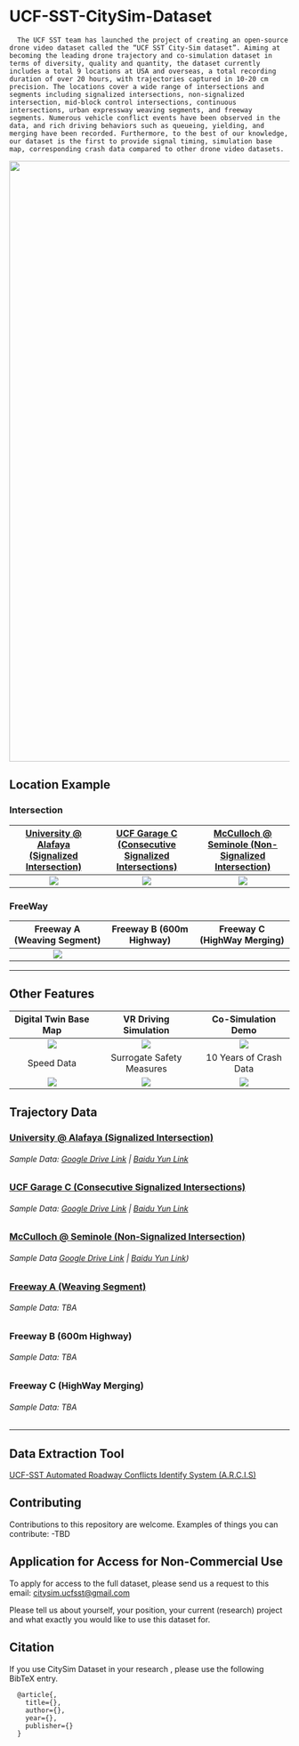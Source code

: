 # UCF-SST-CitySim-Dataset

      The UCF SST team has launched the project of creating an open-source drone video dataset called the “UCF SST City-Sim dataset”. Aiming at becoming the leading drone trajectory and co-simulation dataset in terms of diversity, quality and quantity, the dataset currently includes a total 9 locations at USA and overseas, a total recording duration of over 20 hours, with trajectories captured in 10-20 cm precision. The locations cover a wide range of intersections and segments including signalized intersections, non-signalized intersection, mid-block control intersections, continuous intersections, urban expressway weaving segments, and freeway segments. Numerous vehicle conflict events have been observed in the data, and rich driving behaviors such as queueing, yielding, and merging have been recorded. Furthermore, to the best of our knowledge, our dataset is the first to provide signal timing, simulation base map, corresponding crash data compared to other drone video datasets.

<img src="https://github.com/ozheng1993/UCF-SST-CitySim-Dataset/blob/main/asset/uni%40gemini030322E01stab-1_final.gif" width="1080">


## Location Example

### Intersection

[University @ Alafaya (Signalized Intersection)](locations/intersection1)  |  [UCF Garage C (Consecutive Signalized Intersections)](locations/intersection2) | [ McCulloch @ Seminole (Non-Signalized Intersection)](locations/intersection3)
:-------------------------:|:-------------------------:|:-------------------------:
![](https://github.com/ozheng1993/UCF-SST-CitySim-Dataset/blob/main/asset/uni%40gemini030322E01stab-1_final.gif) |  ![](https://github.com/ozheng1993/UCF-SST-CitySim-Dataset/blob/main/asset/gargeC031622PM01-1_final.gif) |  ![](https://github.com/ozheng1993/UCF-SST-CitySim-Dataset/blob/main/asset/tivoli03302022A01sstabaliened-1_final.gif) 

### FreeWay

Freeway A (Weaving Segment)     |  Freeway B (600m Highway)  | Freeway C (HighWay Merging) 
:-------------------------:|:-------------------------:|:-------------------------:
![](https://github.com/ozheng1993/UCF-SST-CitySim-Dataset/blob/main/asset/tianfu031922AM02-5_final.gif) |  ![]() |  ![]() 

<hr> 


## Other Features

Digital Twin Base Map          |VR Driving Simulation           |  Co-Simulation Demo
:-------------------------:|:-------------------------:|:-------------------------:
![](https://github.com/ozheng1993/UCF-SST-CitySim-Dataset/blob/main/asset/bandicam%202022-05-05%2021-35-41-187.gif) | ![](https://github.com/ozheng1993/UCF-SST-CitySim-Dataset/blob/main/asset/demo4.gif) |  ![](https://github.com/ozheng1993/UCF-SST-CitySim-Dataset/blob/main/asset/CoSim2.gif)
Speed Data       | Surrogate Safety Measures           |  10 Years of Crash Data
![](https://github.com/ozheng1993/UCF-SST-CitySim-Dataset/blob/main/asset/Speed.png) | ![](https://github.com/ozheng1993/UCF-SST-CitySim-Dataset/blob/main/asset/SSM2.png) |  ![](https://github.com/ozheng1993/UCF-SST-CitySim-Dataset/blob/main/asset/Crash.jpg)


## Trajectory Data

### [University @ Alafaya (Signalized Intersection)](locations/intersection1)

###### Sample Data:  [Google Drive Link](https://drive.google.com/drive/folders/1fHzmDxPHHofIBzQpx75Aol9pYCMX9gx7?usp=sharing) | [Baidu Yun Link](https://pan.baidu.com/s/1M6M7RlDwBUC-VoYVpcwpBQ?pwd=tfde)

### [UCF Garage C (Consecutive Signalized Intersections)](locations/intersection2)

###### Sample Data: [Google Drive Link](https://drive.google.com/drive/folders/1m4eIq4dcbx5olBazagOXqvM6KBgXeCaT?usp=sharing) | [Baidu Yun Link]( https://pan.baidu.com/s/1M-MEC-DeHsBMW9OpltEwbQ?pwd=8eek)

### [ McCulloch @ Seminole (Non-Signalized Intersection)](locations/intersection3)

###### Sample Data [Google Drive Link](https://drive.google.com/drive/folders/1DOPb_EqEwqPwFKlqL9XWoVZrJOqjsntE?usp=sharing) | [Baidu Yun Link]( https://pan.baidu.com/s/1rGTsQJwH-5LyT8I5GwtLCA?pwd=6ujc))

### [ Freeway A (Weaving Segment)](locations/freewayA)

###### Sample Data: TBA

### Freeway B (600m Highway)

###### Sample Data: TBA

### Freeway C (HighWay Merging)

###### Sample Data: TBA

<hr> 

## Data Extraction Tool
[UCF-SST Automated Roadway Conflicts Identify System (A.R.C.I.S)](https://github.com/ozheng1993/A-R-C-I-S)


## Contributing

Contributions to this repository are welcome. Examples of things you can contribute:
-TBD

## Application for Access for Non-Commercial Use

To apply for access to the full dataset, please send us a request to this email: citysim.ucfsst@gmail.com 

Please tell us about yourself, your position, your current (research) project and what exactly you would like to use this dataset for. 

## Citation

If you use CitySim Dataset in your research , please use the following BibTeX entry.

      @article{,
        title={},
        author={},
        year={},
        publisher={}
      }
